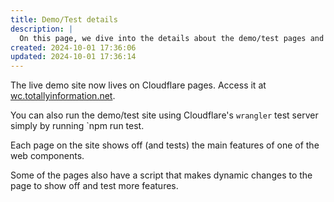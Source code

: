 ```yaml
---
title: Demo/Test details
description: |
  On this page, we dive into the details about the demo/test pages and the test server provided.
created: 2024-10-01 17:36:06
updated: 2024-10-01 17:36:14
---
```


The live demo site now lives on Cloudflare pages. Access it at [wc.totallyinformation.net](https://ws.totallyinformation.net).

You can also run the demo/test site using Cloudflare's `wrangler` test server simply by running `npm run test.

Each page on the site shows off (and tests) the main features of one of the web components.

Some of the pages also have a script that makes dynamic changes to the page to show off and test more features.
